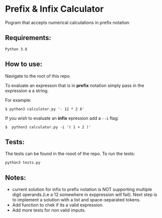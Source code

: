 # Prefix & Infix Calculator

Pogram that accepts numerical calculations in prefix notation

##  Requirements:
```
Python 3.8
```

## How to use:

Navigate to the root of this repo.

To evaluate an expresson that is in **prefix** notation simply pass in the expression a a string. 

For example:

```
$ python3 calculator.py '- 12 * 2 6'
```

If you wish to evaluate an **infix** epression add a `--i` flag:



```
$  python3 calculator.py -i '( 1 + 2 )'
```

## Tests:

The tests can be found in the rooot of the repo. To run the tests:

```
python3 tests.py
```


## Notes:

- current solution for infix to prefix notation is NOT supporting multiple digit operands.(i.e a 12 somewhere in exppression will fail). Next step is to implement a solution with a list and space-separated tokens.
- Add function to chek if its a valid expression.
- Add more tests for non valid imputs.